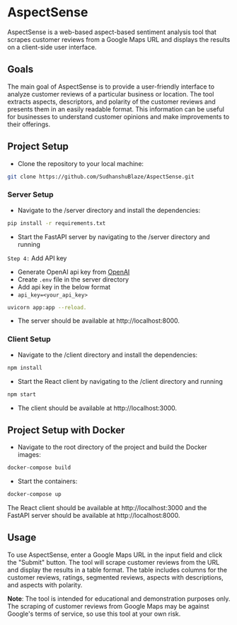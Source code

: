 # AspectSense

AspectSense is a web-based aspect-based sentiment analysis tool that scrapes customer reviews from a Google Maps URL and displays the results on a client-side user interface.

## Goals

The main goal of AspectSense is to provide a user-friendly interface to analyze customer reviews of a particular business or location. The tool extracts aspects, descriptors, and polarity of the customer reviews and presents them in an easily readable format. This information can be useful for businesses to understand customer opinions and make improvements to their offerings.

## Project Setup

- Clone the repository to your local machine:

```bash
git clone https://github.com/SudhanshuBlaze/AspectSense.git
```

### Server Setup

- Navigate to the /server directory and install the dependencies:

```bash
pip install -r requirements.txt
```

- Start the FastAPI server by navigating to the /server directory and running

`Step 4:` Add API key

- Generate OpenAI api key from [OpenAI](https://openai.com/api/)
- Create `.env` file in the server directory
- Add api key in the below format
- `api_key=<your_api_key>`

```bash
uvicorn app:app --reload.
```

- The server should be available at http://localhost:8000.

### Client Setup

- Navigate to the /client directory and install the dependencies:

```bash
npm install
```

- Start the React client by navigating to the /client directory and running

```bash
npm start
```

- The client should be available at http://localhost:3000.

## Project Setup with Docker

- Navigate to the root directory of the project and build the Docker images:

```bash
docker-compose build
```

- Start the containers:

```bash
docker-compose up
```

The React client should be available at http://localhost:3000 and the FastAPI server should be available at http://localhost:8000.

## Usage

To use AspectSense, enter a Google Maps URL in the input field and click the "Submit" button. The tool will scrape customer reviews from the URL and display the results in a table format. The table includes columns for the customer reviews, ratings, segmented reviews, aspects with descriptions, and aspects with polarity.

**Note**: The tool is intended for educational and demonstration purposes only. The scraping of customer reviews from Google Maps may be against Google's terms of service, so use this tool at your own risk.
